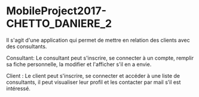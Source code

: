 # MobileProject2017-CHETTO_DANIERE_2
Il s'agit d'une application qui permet de mettre en relation des clients avec des consultants.

Consultant:
Le consultant peut s'inscrire, se connecter à un compte,
remplir sa fiche personnelle, la modifier et l'afficher s'il en a envie.

Client :
Le client peut s'inscrire, se connecter et accéder à une liste de consultants,
il peut visualiser leur profil et les contacter par mail s’il est intéressé.  
